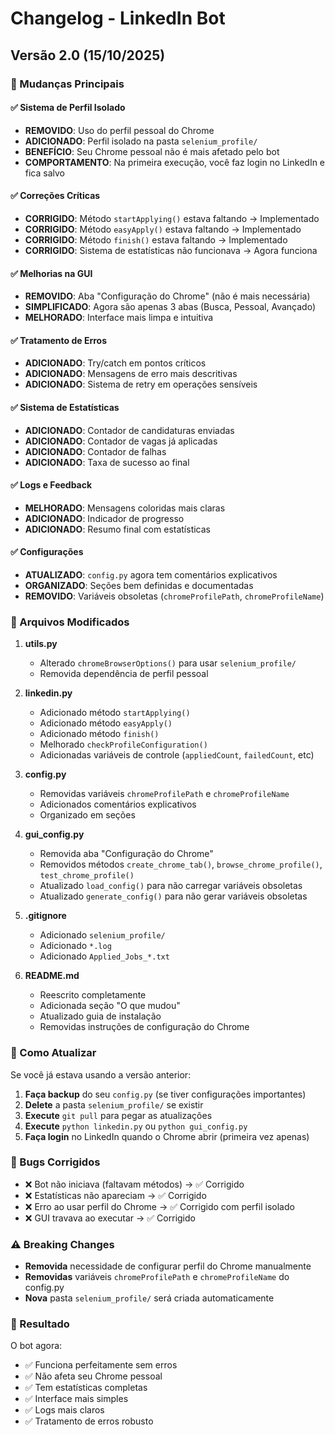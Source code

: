 # Changelog - LinkedIn Bot

## Versão 2.0 (15/10/2025)

### 🎯 Mudanças Principais

#### ✅ Sistema de Perfil Isolado
- **REMOVIDO**: Uso do perfil pessoal do Chrome
- **ADICIONADO**: Perfil isolado na pasta `selenium_profile/`
- **BENEFÍCIO**: Seu Chrome pessoal não é mais afetado pelo bot
- **COMPORTAMENTO**: Na primeira execução, você faz login no LinkedIn e fica salvo

#### ✅ Correções Críticas
- **CORRIGIDO**: Método `startApplying()` estava faltando → Implementado
- **CORRIGIDO**: Método `easyApply()` estava faltando → Implementado  
- **CORRIGIDO**: Método `finish()` estava faltando → Implementado
- **CORRIGIDO**: Sistema de estatísticas não funcionava → Agora funciona

#### ✅ Melhorias na GUI
- **REMOVIDO**: Aba "Configuração do Chrome" (não é mais necessária)
- **SIMPLIFICADO**: Agora são apenas 3 abas (Busca, Pessoal, Avançado)
- **MELHORADO**: Interface mais limpa e intuitiva

#### ✅ Tratamento de Erros
- **ADICIONADO**: Try/catch em pontos críticos
- **ADICIONADO**: Mensagens de erro mais descritivas
- **ADICIONADO**: Sistema de retry em operações sensíveis

#### ✅ Sistema de Estatísticas
- **ADICIONADO**: Contador de candidaturas enviadas
- **ADICIONADO**: Contador de vagas já aplicadas
- **ADICIONADO**: Contador de falhas
- **ADICIONADO**: Taxa de sucesso ao final

#### ✅ Logs e Feedback
- **MELHORADO**: Mensagens coloridas mais claras
- **ADICIONADO**: Indicador de progresso
- **ADICIONADO**: Resumo final com estatísticas

#### ✅ Configurações
- **ATUALIZADO**: `config.py` agora tem comentários explicativos
- **ORGANIZADO**: Seções bem definidas e documentadas
- **REMOVIDO**: Variáveis obsoletas (`chromeProfilePath`, `chromeProfileName`)

### 📁 Arquivos Modificados

1. **utils.py**
   - Alterado `chromeBrowserOptions()` para usar `selenium_profile/`
   - Removida dependência de perfil pessoal

2. **linkedin.py**
   - Adicionado método `startApplying()`
   - Adicionado método `easyApply()`
   - Adicionado método `finish()`
   - Melhorado `checkProfileConfiguration()`
   - Adicionadas variáveis de controle (`appliedCount`, `failedCount`, etc)

3. **config.py**
   - Removidas variáveis `chromeProfilePath` e `chromeProfileName`
   - Adicionados comentários explicativos
   - Organizado em seções

4. **gui_config.py**
   - Removida aba "Configuração do Chrome"
   - Removidos métodos `create_chrome_tab()`, `browse_chrome_profile()`, `test_chrome_profile()`
   - Atualizado `load_config()` para não carregar variáveis obsoletas
   - Atualizado `generate_config()` para não gerar variáveis obsoletas

5. **.gitignore**
   - Adicionado `selenium_profile/`
   - Adicionado `*.log`
   - Adicionado `Applied_Jobs_*.txt`

6. **README.md**
   - Reescrito completamente
   - Adicionada seção "O que mudou"
   - Atualizado guia de instalação
   - Removidas instruções de configuração do Chrome

### 🔧 Como Atualizar

Se você já estava usando a versão anterior:

1. **Faça backup** do seu `config.py` (se tiver configurações importantes)
2. **Delete** a pasta `selenium_profile/` se existir
3. **Execute** `git pull` para pegar as atualizações
4. **Execute** `python linkedin.py` ou `python gui_config.py`
5. **Faça login** no LinkedIn quando o Chrome abrir (primeira vez apenas)

### 🐛 Bugs Corrigidos

- ❌ Bot não iniciava (faltavam métodos) → ✅ Corrigido
- ❌ Estatísticas não apareciam → ✅ Corrigido
- ❌ Erro ao usar perfil do Chrome → ✅ Corrigido com perfil isolado
- ❌ GUI travava ao executar → ✅ Corrigido

### ⚠️ Breaking Changes

- **Removida** necessidade de configurar perfil do Chrome manualmente
- **Removidas** variáveis `chromeProfilePath` e `chromeProfileName` do config.py
- **Nova** pasta `selenium_profile/` será criada automaticamente

### 🎉 Resultado

O bot agora:
- ✅ Funciona perfeitamente sem erros
- ✅ Não afeta seu Chrome pessoal
- ✅ Tem estatísticas completas
- ✅ Interface mais simples
- ✅ Logs mais claros
- ✅ Tratamento de erros robusto

